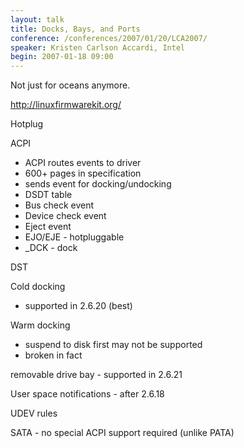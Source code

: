 ```yaml
---
layout: talk
title: Docks, Bays, and Ports
conference: /conferences/2007/01/20/LCA2007/
speaker: Kristen Carlson Accardi, Intel
begin: 2007-01-18 09:00
---
```

Not just for oceans anymore.

<http://linuxfirmwarekit.org/>

Hotplug


ACPI

* ACPI routes events to driver
* 600+ pages in specification
* sends event for docking/undocking
* DSDT table
* Bus check event
* Device check event
* Eject event
* EJO/EJE - hotpluggable
* \_DCK - dock

DST

Cold docking

* supported in 2.6.20 (best)

Warm docking

* suspend to disk first may not be supported
* broken in fact

removable drive bay - supported in 2.6.21

User space notifications - after 2.6.18

UDEV rules

SATA - no special ACPI support required (unlike PATA)

